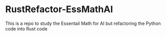 # RustRefactor-EssMathAI
This is a repo to study the Essentail Math for AI but refactoring the Python code into Rust code
